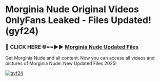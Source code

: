 # Morginia Nude Original Videos 0nlyFans Leaked - Files Updated! (gyf24)

<h3>🔴 CLICK HERE 🌐==►► <a href="https://tinyurl.com/4mcuefdz" rel="nofollow">Morginia Nude Updated Files</a></h3>

Get Morginia Nude and all content. Now you can access all videos and pictures of Morginia Nude. New Updated Files 2025!

[![gyf24](https://i.imgur.com/StAQSOY.gif)](https://tinyurl.com/4mcuefdz)
